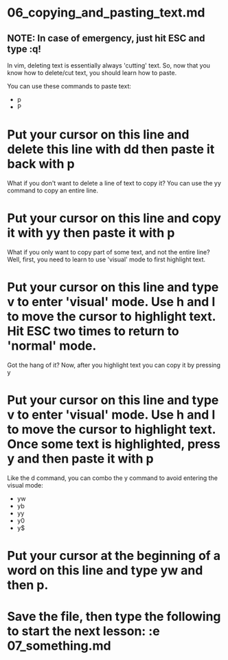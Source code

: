 # 06_copying_and_pasting_text.md

## NOTE: In case of emergency, just hit ESC and type :q!

In vim, deleting text is essentially always 'cutting' text. So, now that you know how to delete/cut text, you should learn how to paste.

You can use these commands to paste text:
* p
* P

# Put your cursor on this line and delete this line with dd then paste it back with p

What if you don't want to delete a line of text to copy it? You can use the yy command to copy an entire line.

# Put your cursor on this line and copy it with yy then paste it with p

What if you only want to copy part of some text, and not the entire line? Well, first, you need to learn to use 'visual' mode to first highlight text.

# Put your cursor on this line and type v to enter 'visual' mode.  Use h and l to move the cursor to highlight text. Hit ESC two times to return to 'normal' mode.

Got the hang of it?  Now, after you highlight text you can copy it by pressing y

# Put your cursor on this line and type v to enter 'visual' mode.  Use h and l to move the cursor to highlight text. Once some text is highlighted, press y and then paste it with p

Like the d command, you can combo the y command to avoid entering the visual mode:

* yw
* yb
* yy
* y0
* y$

# Put your cursor at the beginning of a word on this line and type yw and then p.

# Save the file, then type the following to start the next lesson: :e 07_something.md
